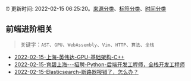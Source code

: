 :alarm_clock: 更新时间: 2022-02-15 06:25:20。[来源分类](../README.md)、[标签分类](../TAGS.md)、[时间分类](../TIMELINE.md)

## 前端进阶相关


> 关键字：`AST`、`GPU`、`WebAssembly`、`Vim`、`HTTP`、`算法`、`全栈`



- [2022-02-15-上海-英伟达-GPU-基础架构-C++](https://www.v2ex.com/t/833975) 
- [2022-02-15-育碧上海---招聘-Python-后端开发工程师，全栈开发工程师](https://www.v2ex.com/t/833961) 
- [2022-02-15-Elasticsearch-断路器报错了，怎么办？](https://toutiao.io/k/jnyt0mv) 